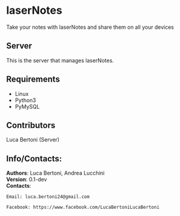 # laserNotes

Take your notes with laserNotes and share them on all your devices

## Server
This is the server that manages laserNotes.

## Requirements
* Linux  
* Python3  
* PyMySQL

## Contributors
Luca Bertoni (Server)  

## Info/Contacts:
**Authors**: Luca Bertoni, Andrea Lucchini  
**Version**: 0.1-dev  
**Contacts**:  

	Email: luca.bertoni24@gmail.com

	Facebook: https://www.facebook.com/LucaBertoniLucaBertoni
